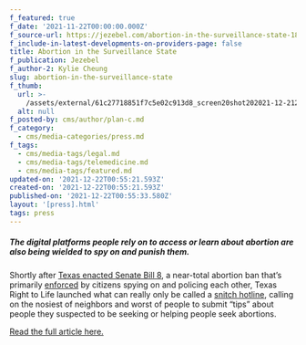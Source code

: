 ```yaml
---
f_featured: true
f_date: '2021-11-22T00:00:00.000Z'
f_source-url: https://jezebel.com/abortion-in-the-surveillance-state-1848076906
f_include-in-latest-developments-on-providers-page: false
title: Abortion in the Surveillance State
f_publication: Jezebel
f_author-2: Kylie Cheung
slug: abortion-in-the-surveillance-state
f_thumb:
  url: >-
    /assets/external/61c27718851f7c5e02c913d8_screen20shot202021-12-2120at205.53.32%20PM.png
  alt: null
f_posted-by: cms/author/plan-c.md
f_category:
  - cms/media-categories/press.md
f_tags:
  - cms/media-tags/legal.md
  - cms/media-tags/telemedicine.md
  - cms/media-tags/featured.md
updated-on: '2021-12-22T00:55:21.593Z'
created-on: '2021-12-22T00:55:21.593Z'
published-on: '2021-12-22T00:55:33.580Z'
layout: '[press].html'
tags: press
---
```


##### The digital platforms people rely on to access or learn about abortion are also being wielded to spy on and punish them.

Shortly after [Texas enacted Senate Bill 8](https://jezebel.com/a-six-week-abortion-ban-in-texas-will-probably-go-into-1847575574), a near-total abortion ban that’s primarily [enforced](https://jezebel.com/why-is-texas-getting-a-pass-for-s-b-8-1847937921) by citizens spying on and policing each other, Texas Right to Life launched what can really only be called a [snitch hotline](https://jezebel.com/godaddy-refuses-to-host-texas-right-to-lifes-anonymous-1847622673), calling on the nosiest of neighbors and worst of people to submit “tips” about people they suspected to be seeking or helping people seek abortions.

[Read the full article here.](https://jezebel.com/abortion-in-the-surveillance-state-1848076906)

‍
